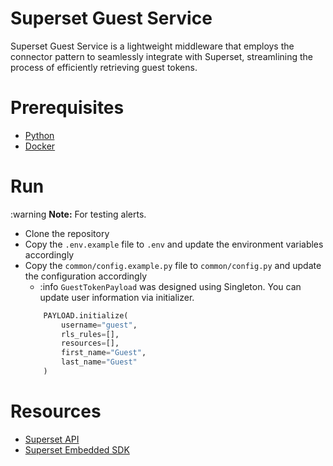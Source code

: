 # Superset Guest Service

Superset Guest Service is a lightweight middleware that employs the connector pattern to seamlessly integrate with Superset, streamlining the process of efficiently retrieving guest tokens.

# Prerequisites

- [Python](https://www.python.org/downloads/) 
- [Docker](https://docs.docker.com/get-docker/)

# Run

:warning **Note:** For testing alerts.

- Clone the repository
- Copy the `.env.example` file to `.env` and update the environment variables accordingly
- Copy the `common/config.example.py` file to `common/config.py` and update the configuration accordingly
    - :info `GuestTokenPayload` was designed using Singleton. You can update user information via initializer.
    ```python
        PAYLOAD.initialize(
            username="guest",
            rls_rules=[],
            resources=[],
            first_name="Guest",
            last_name="Guest"
        )
    ```

# Resources

- [Superset API](https://superset.apache.org/docs/api/)
- [Superset Embedded SDK](https://www.npmjs.com/package/@superset-ui/embedded-sdk)